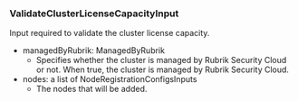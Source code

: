 ### ValidateClusterLicenseCapacityInput
Input required to validate the cluster license capacity.

- managedByRubrik: ManagedByRubrik
  - Specifies whether the cluster is managed by Rubrik Security Cloud or not. When true, the cluster is managed by Rubrik Security Cloud.
- nodes: a list of NodeRegistrationConfigsInputs
  - The nodes that will be added.
